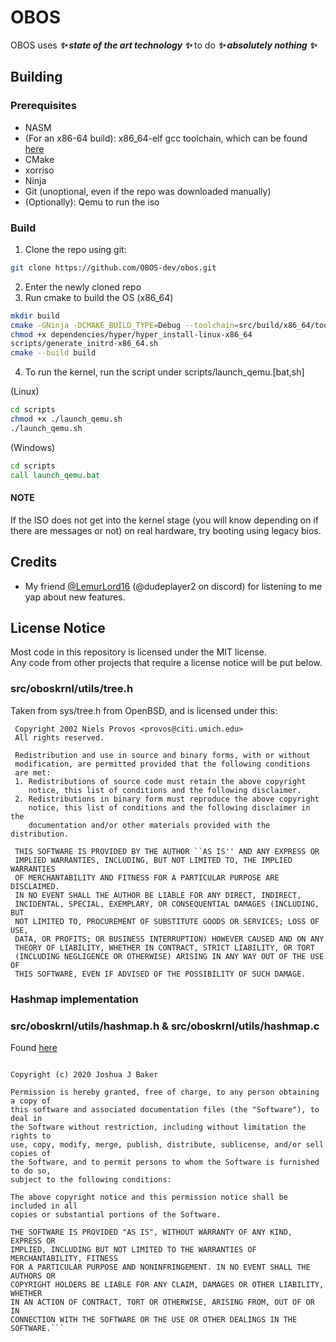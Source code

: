 # OBOS
OBOS uses ***✨ state of the art technology ✨*** to do ***✨  absolutely nothing ✨*** 
## Building
### Prerequisites
- NASM
- (For an x86-64 build): x86_64-elf gcc toolchain, which can be found [here](https://github.com/lordmilko/i686-elf-tools/)
- CMake
- xorriso
- Ninja
- Git (unoptional, even if the repo was downloaded manually)
- (Optionally): Qemu to run the iso
### Build
1. Clone the repo using git:
```sh
git clone https://github.com/OBOS-dev/obos.git
```
2. Enter the newly cloned repo
3. Run cmake to build the OS
(x86_64)
```sh
mkdir build
cmake -GNinja -DCMAKE_BUILD_TYPE=Debug --toolchain=src/build/x86_64/toolchain.cmake -B build .
chmod +x dependencies/hyper/hyper_install-linux-x86_64
scripts/generate_initrd-x86_64.sh
cmake --build build
```
4. To run the kernel, run the script under scripts/launch_qemu.\[bat,sh\]

(Linux)
```sh
cd scripts
chmod +x ./launch_qemu.sh
./launch_qemu.sh
```
(Windows)
```bat
cd scripts
call launch_qemu.bat
```
#### **NOTE**
If the ISO does not get into the kernel stage (you will know depending on if there are messages or not) on real hardware, try booting using legacy bios.
## Credits
- My friend [@LemurLord16](https://github.com/LemurLord16) (@dudeplayer2 on discord) for listening to me yap about new features.
## License Notice
Most code in this repository is licensed under the MIT license.<br>
Any code from other projects that require a license notice will be put below.
### src/oboskrnl/utils/tree.h
Taken from sys/tree.h from OpenBSD, and is licensed under this:
```
 Copyright 2002 Niels Provos <provos@citi.umich.edu>
 All rights reserved.
 
 Redistribution and use in source and binary forms, with or without
 modification, are permitted provided that the following conditions
 are met:
 1. Redistributions of source code must retain the above copyright
    notice, this list of conditions and the following disclaimer.
 2. Redistributions in binary form must reproduce the above copyright
    notice, this list of conditions and the following disclaimer in the
    documentation and/or other materials provided with the distribution.
 
 THIS SOFTWARE IS PROVIDED BY THE AUTHOR ``AS IS'' AND ANY EXPRESS OR
 IMPLIED WARRANTIES, INCLUDING, BUT NOT LIMITED TO, THE IMPLIED WARRANTIES
 OF MERCHANTABILITY AND FITNESS FOR A PARTICULAR PURPOSE ARE DISCLAIMED.
 IN NO EVENT SHALL THE AUTHOR BE LIABLE FOR ANY DIRECT, INDIRECT,
 INCIDENTAL, SPECIAL, EXEMPLARY, OR CONSEQUENTIAL DAMAGES (INCLUDING, BUT
 NOT LIMITED TO, PROCUREMENT OF SUBSTITUTE GOODS OR SERVICES; LOSS OF USE,
 DATA, OR PROFITS; OR BUSINESS INTERRUPTION) HOWEVER CAUSED AND ON ANY
 THEORY OF LIABILITY, WHETHER IN CONTRACT, STRICT LIABILITY, OR TORT
 (INCLUDING NEGLIGENCE OR OTHERWISE) ARISING IN ANY WAY OUT OF THE USE OF
 THIS SOFTWARE, EVEN IF ADVISED OF THE POSSIBILITY OF SUCH DAMAGE.
```
### Hashmap implementation
### src/oboskrnl/utils/hashmap.h & src/oboskrnl/utils/hashmap.c
Found [here](https://github.com/tidwall/hashmap.c)
```The MIT License (MIT)

Copyright (c) 2020 Joshua J Baker

Permission is hereby granted, free of charge, to any person obtaining a copy of
this software and associated documentation files (the "Software"), to deal in
the Software without restriction, including without limitation the rights to
use, copy, modify, merge, publish, distribute, sublicense, and/or sell copies of
the Software, and to permit persons to whom the Software is furnished to do so,
subject to the following conditions:

The above copyright notice and this permission notice shall be included in all
copies or substantial portions of the Software.

THE SOFTWARE IS PROVIDED "AS IS", WITHOUT WARRANTY OF ANY KIND, EXPRESS OR
IMPLIED, INCLUDING BUT NOT LIMITED TO THE WARRANTIES OF MERCHANTABILITY, FITNESS
FOR A PARTICULAR PURPOSE AND NONINFRINGEMENT. IN NO EVENT SHALL THE AUTHORS OR
COPYRIGHT HOLDERS BE LIABLE FOR ANY CLAIM, DAMAGES OR OTHER LIABILITY, WHETHER
IN AN ACTION OF CONTRACT, TORT OR OTHERWISE, ARISING FROM, OUT OF OR IN
CONNECTION WITH THE SOFTWARE OR THE USE OR OTHER DEALINGS IN THE SOFTWARE.```
